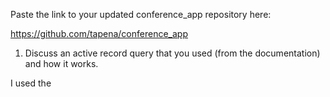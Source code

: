 Paste the link to your updated conference_app repository here:

https://github.com/tapena/conference_app

1. Discuss an active record query that you used (from the documentation) and how it works.

I used the 